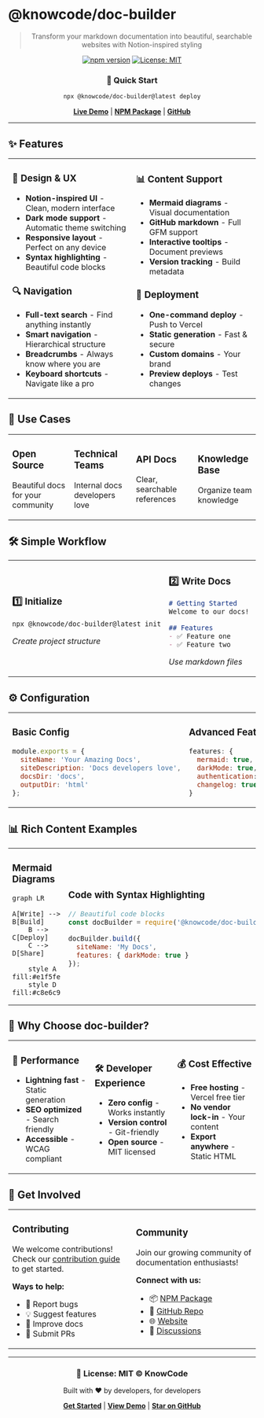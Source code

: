 # @knowcode/doc-builder

<div align="center">

> Transform your markdown documentation into beautiful, searchable websites with Notion-inspired styling

[![npm version](https://img.shields.io/npm/v/@knowcode/doc-builder)](https://www.npmjs.com/package/@knowcode/doc-builder)
[![License: MIT](https://img.shields.io/badge/License-MIT-blue.svg)](https://opensource.org/licenses/MIT)

### 🚀 Quick Start
```bash
npx @knowcode/doc-builder@latest deploy
```

[**Live Demo**](https://doc-builder-delta.vercel.app) | [**NPM Package**](https://www.npmjs.com/package/@knowcode/doc-builder) | [**GitHub**](https://github.com/knowcode/doc-builder)

</div>

---

## ✨ Features

<table>
<tr>
<td width="50%">

### 🎨 Design & UX
- **Notion-inspired UI** - Clean, modern interface
- **Dark mode support** - Automatic theme switching
- **Responsive layout** - Perfect on any device
- **Syntax highlighting** - Beautiful code blocks

### 🔍 Navigation
- **Full-text search** - Find anything instantly
- **Smart navigation** - Hierarchical structure
- **Breadcrumbs** - Always know where you are
- **Keyboard shortcuts** - Navigate like a pro

</td>
<td width="50%">

### 📊 Content Support
- **Mermaid diagrams** - Visual documentation
- **GitHub markdown** - Full GFM support
- **Interactive tooltips** - Document previews
- **Version tracking** - Build metadata

### 🚀 Deployment
- **One-command deploy** - Push to Vercel
- **Static generation** - Fast & secure
- **Custom domains** - Your brand
- **Preview deploys** - Test changes

</td>
</tr>
</table>

## 🎯 Use Cases

<table>
<tr>
<td width="25%">

### Open Source
Beautiful docs for your community

</td>
<td width="25%">

### Technical Teams
Internal docs developers love

</td>
<td width="25%">

### API Docs
Clear, searchable references

</td>
<td width="25%">

### Knowledge Base
Organize team knowledge

</td>
</tr>
</table>

## 🛠️ Simple Workflow

<table>
<tr>
<td width="25%">

### 1️⃣ Initialize
```bash
npx @knowcode/doc-builder@latest init
```
*Create project structure*

</td>
<td width="25%">

### 2️⃣ Write Docs
```markdown
# Getting Started
Welcome to our docs!

## Features
- ✅ Feature one
- ✅ Feature two
```
*Use markdown files*

</td>
<td width="25%">

### 3️⃣ Preview
```bash
npx @knowcode/doc-builder@latest dev
```
*Live development server*

</td>
<td width="25%">

### 4️⃣ Deploy
```bash
npx @knowcode/doc-builder@latest deploy
```
*Push to production*

</td>
</tr>
</table>

## ⚙️ Configuration

<table>
<tr>
<td width="50%">

### Basic Config
```javascript
module.exports = {
  siteName: 'Your Amazing Docs',
  siteDescription: 'Docs developers love',
  docsDir: 'docs',
  outputDir: 'html'
};
```

</td>
<td width="50%">

### Advanced Features
```javascript
features: {
  mermaid: true,      // Diagrams
  darkMode: true,     // Theme toggle
  authentication: true, // Password
  changelog: true     // Auto-generate
}
```

</td>
</tr>
</table>

## 📊 Rich Content Examples

<table>
<tr>
<td width="50%">

### Mermaid Diagrams
```mermaid
graph LR
    A[Write] --> B[Build]
    B --> C[Deploy]
    C --> D[Share]
    
    style A fill:#e1f5fe
    style D fill:#c8e6c9
```

</td>
<td width="50%">

### Code with Syntax Highlighting
```javascript
// Beautiful code blocks
const docBuilder = require('@knowcode/doc-builder');

docBuilder.build({
  siteName: 'My Docs',
  features: { darkMode: true }
});
```

</td>
</tr>
</table>

## 🌟 Why Choose doc-builder?

<table>
<tr>
<td width="33%">

### 🚀 Performance
- **Lightning fast** - Static generation
- **SEO optimized** - Search friendly
- **Accessible** - WCAG compliant

</td>
<td width="33%">

### 🛠️ Developer Experience
- **Zero config** - Works instantly
- **Version control** - Git-friendly
- **Open source** - MIT licensed

</td>
<td width="33%">

### 💰 Cost Effective
- **Free hosting** - Vercel free tier
- **No vendor lock-in** - Your content
- **Export anywhere** - Static HTML

</td>
</tr>
</table>

## 🤝 Get Involved

<table>
<tr>
<td width="50%">

### Contributing
We welcome contributions! Check our [contribution guide](https://github.com/knowcode/doc-builder) to get started.

**Ways to help:**
- 🐛 Report bugs
- 💡 Suggest features
- 📝 Improve docs
- 🔧 Submit PRs

</td>
<td width="50%">

### Community
Join our growing community of documentation enthusiasts!

**Connect with us:**
- 📦 [NPM Package](https://www.npmjs.com/package/@knowcode/doc-builder)
- 🐙 [GitHub Repo](https://github.com/knowcode/doc-builder)
- 🌐 [Website](https://knowcode.com)
- 💬 [Discussions](https://github.com/knowcode/doc-builder/discussions)

</td>
</tr>
</table>

---

<div align="center">

### 📝 License: MIT © KnowCode

Built with ❤️ by developers, for developers

[**Get Started**](https://www.npmjs.com/package/@knowcode/doc-builder) | [**View Demo**](https://doc-builder-delta.vercel.app) | [**Star on GitHub**](https://github.com/knowcode/doc-builder)

</div>
